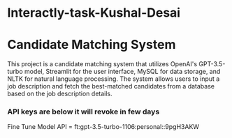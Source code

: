 # Interactly-task-Kushal-Desai
# Candidate Matching System

This project is a candidate matching system that utilizes OpenAI's GPT-3.5-turbo model, Streamlit for the user interface, MySQL for data storage, and NLTK for natural language processing. The system allows users to input a job description and fetch the best-matched candidates from a database based on the job description details.


### API keys are below it will revoke in few days



Fine Tune Model API = ft:gpt-3.5-turbo-1106:personal::9pgH3AKW
